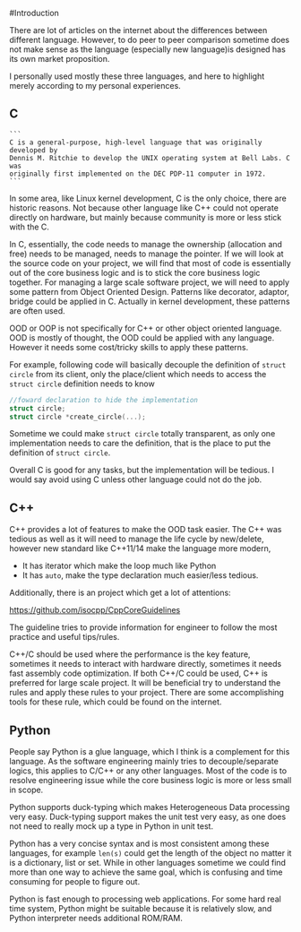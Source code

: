 #Introduction

There are lot of articles on the internet about the differences between
different language. However, to do peer to peer comparison sometime does not
make sense as the language (especially new language)is designed has its own
market proposition.

I personally used mostly these three languages, and here to highlight merely
according to my personal experiences.

## C

    ```
    C is a general-purpose, high-level language that was originally developed by
    Dennis M. Ritchie to develop the UNIX operating system at Bell Labs. C was
    originally first implemented on the DEC PDP-11 computer in 1972.
    ```

In some area, like Linux kernel development, C is the only choice, there are
historic reasons. Not because other language like C++ could not operate directly
on hardware, but mainly because community is more or less stick with the C.

In C, essentially, the code needs to manage the ownership (allocation and free)
needs to be managed, needs to manage the pointer. If we will look at the source
code on your project, we will find that most of code is essentially out of the
core business logic and is to stick the core business logic together. For
managing a large scale software project, we will need to apply some pattern from
Object Oriented Design. Patterns like decorator, adaptor, bridge could be
applied in C. Actually in kernel development, these patterns are often used.

OOD or OOP is not specifically for C++ or other object oriented language. OOD is
mostly of thought, the OOD could be applied with any language. However it needs
some cost/tricky skills to apply these patterns.

For example, following code will basically decouple the definition of `struct
circle` from its client, only the place/client which needs to access the `struct
circle` definition needs to know

```c
//foward declaration to hide the implementation
struct circle;
struct circle *create_circle(...);
```

Sometime we could make `struct circle` totally transparent, as only
one implementation needs to care the definition, that is the place to put the
definition of `struct circle`.


Overall C is good for any tasks, but the implementation will be tedious. I would
say avoid using C unless other language could not do the job.


## C++

C++ provides a lot of features to make the OOD task easier. The C++ was tedious
as well as it will need to manage the life cycle by new/delete, however new
standard like C++11/14 make the language more modern,

- It has iterator which make the loop much like Python
- It has `auto`, make the type declaration much easier/less tedious.

Additionally, there is an project which get a lot of attentions:

https://github.com/isocpp/CppCoreGuidelines

The guideline tries to provide information for engineer to follow the most
practice and useful tips/rules.

C++/C should be used where the performance is the key feature, sometimes it
needs to interact with hardware directly, sometimes it needs fast assembly code
optimization. If both C++/C could be used, C++ is preferred for large scale
project. It will be beneficial try to understand the rules and apply these rules
to your project. There are some accomplishing tools for these rule, which could
be found on the internet.

## Python

People say Python is a glue language, which I think is a complement for this
language. As the software engineering mainly tries to decouple/separate logics,
this applies to C/C++ or any other languages. Most of the code is to resolve
engineering issue while the core business logic is more or less small in scope.

Python supports duck-typing which makes Heterogeneous Data processing very easy.
Duck-typing support makes the unit test very easy, as one does not need to really
mock up a type in Python in unit test.

Python has a very concise syntax and is most consistent among these languages,
for example `len(s)` could get the length of the object no matter it is a
dictionary, list or set.  While in other languages sometime we could find more
than one way to achieve the same goal, which is confusing and time consuming for
people to figure out.

Python is fast enough to processing web applications. For some hard real time
system, Python might be suitable because it is relatively slow, and Python
interpreter needs additional ROM/RAM.

